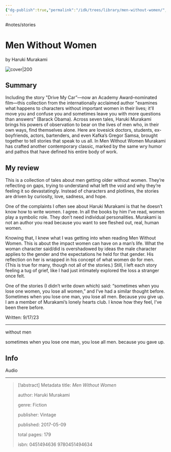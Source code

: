 ```yaml
---
{"dg-publish":true,"permalink":"/idk/trees/library/men-without-women/","created":"2024-12-14T13:04:28.018-05:00","updated":"2025-08-25T17:36:58.817-04:00"}
---
```


#notes/stories 
# Men Without Women
by Haruki Murakami

![cover|200](https://images.thequint.com/thequint/2017-06/2dd815ad-5aa8-4b86-b9ee-f94325a215c9/men%20without%20women.jpg?auto=format%2Ccompress&w=1200)

## Summary
Including the story "Drive My Car”—now an Academy Award–nominated film—this collection from the internationally acclaimed author "examines what happens to characters without important women in their lives; it'll move you and confuse you and sometimes leave you with more questions than answers" (Barack Obama). Across seven tales, Haruki Murakami brings his powers of observation to bear on the lives of men who, in their own ways, find themselves alone. Here are lovesick doctors, students, ex-boyfriends, actors, bartenders, and even Kafka’s Gregor Samsa, brought together to tell stories that speak to us all. In Men Without Women Murakami has crafted another contemporary classic, marked by the same wry humor and pathos that have defined his entire body of work.
## My review
This is a collection of tales about men getting older without women. They’re reflecting on gaps, trying to understand what left the void and why they’re feeling it so devastatingly. Instead of characters and plotlines, the stories are driven by curiosity, love, sadness, and hope.

One of the complaints I often see about Haruki Murakami is that he doesn’t know how to write women. I agree. In all the books by him I’ve read, women play a symbolic role. They don’t need individual personalities. Murakami is not an author you read because you want to see fleshed out, real, human women.

Knowing that, I knew what I was getting into when reading Men Without Women. This is about the impact women can have on a man’s life. What the woman character said/did is overshadowed by ideas the male character applies to the gender and the expectations he held for that gender. His reflection on her is wrapped in his concept of what women do for men. (This is true for many, though not all of the stories.) Still, I left each story feeling a tug of grief, like I had just intimately explored the loss a stranger once felt.

One of the stories (I didn’t write down which) said: “sometimes when you lose one women, you lose all women,” and I’ve had a similar thought before. Sometimes when you lose one man, you lose all men. Because you give up. I am a member of Murakami’s lonely hearts club. I know how they feel, I’ve been there before.

Written: 9/17/23

---

without men

sometimes when you lose one man, you lose all men. because you gave up.

## Info
Audio

---

> [!abstract] Metadata
> title: *Men Without Women*
> 
> author: Haruki Murakami
> 
> genre: Fiction
> 
> publisher: Vintage
> 
> published: 2017-05-09
> 
> total pages: 179
> 
> isbn: 0451494636 9780451494634
